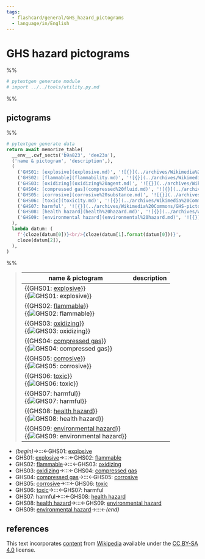 ```yaml
---
tags:
  - flashcard/general/GHS_hazard_pictograms
  - language/in/English
---
```


# GHS hazard pictograms

%%

```Python
# pytextgen generate module
# import ../../tools/utility.py.md
```

%%

## pictograms

%%

```Python
# pytextgen generate data
return await memorize_table(
  __env__.cwf_sects('b9a823', 'dee23a'),
  ('name & pictogram', 'description',),
  (
    ('GHS01: [explosive](explosive.md)', '![{}](../archives/Wikimedia%20Commons/GHS-pictogram-explos.svg)', '',),
    ('GHS02: [flammable](flammability.md)', '![{}](../archives/Wikimedia%20Commons/GHS-pictogram-flamme.svg)', '',),
    ('GHS03: [oxidizing](oxidizing%20agent.md)', '![{}](../archives/Wikimedia%20Commons/GHS-pictogram-rondflam.svg)', '',),
    ('GHS04: [compressed gas](compressed%20fluid.md)', '![{}](../archives/Wikimedia%20Commons/GHS-pictogram-bottle.svg)', '',),
    ('GHS05: [corrosive](corrosive%20substance.md)', '![{}](../archives/Wikimedia%20Commons/GHS-pictogram-acid.svg)', '',),
    ('GHS06: [toxic](toxicity.md)', '![{}](../archives/Wikimedia%20Commons/GHS-pictogram-skull.svg)', '',),
    ('GHS07: harmful', '![{}](../archives/Wikimedia%20Commons/GHS-pictogram-exclam.svg)', '',),
    ('GHS08: [health hazard](health%20hazard.md)', '![{}](../archives/Wikimedia%20Commons/GHS-pictogram-silhouette.svg)', '',),
    ('GHS09: [environmental hazard](environmental%20hazard.md)', '![{}](../archives/Wikimedia%20Commons/GHS-pictogram-pollu.svg)', '',),
  ),
  lambda datum: (
    f'{cloze(datum[0])}<br/>{cloze(datum[1].format(datum[0]))}',
    cloze(datum[2]),
  ),
)
```

%%

<!--pytextgen generate section="b9a823"--><!-- The following content is generated at 2023-03-20T16:20:30.844432+08:00. Any edits will be overridden! -->

> | name & pictogram | description |
> |-|-|
> | {{GHS01: [explosive](explosive.md)}}<br/>{{![GHS01: [explosive](explosive.md)](../archives/Wikimedia%20Commons/GHS-pictogram-explos.svg)}} |  |
> | {{GHS02: [flammable](flammability.md)}}<br/>{{![GHS02: [flammable](flammability.md)](../archives/Wikimedia%20Commons/GHS-pictogram-flamme.svg)}} |  |
> | {{GHS03: [oxidizing](oxidizing%20agent.md)}}<br/>{{![GHS03: [oxidizing](oxidizing%20agent.md)](../archives/Wikimedia%20Commons/GHS-pictogram-rondflam.svg)}} |  |
> | {{GHS04: [compressed gas](compressed%20fluid.md)}}<br/>{{![GHS04: [compressed gas](compressed%20fluid.md)](../archives/Wikimedia%20Commons/GHS-pictogram-bottle.svg)}} |  |
> | {{GHS05: [corrosive](corrosive%20substance.md)}}<br/>{{![GHS05: [corrosive](corrosive%20substance.md)](../archives/Wikimedia%20Commons/GHS-pictogram-acid.svg)}} |  |
> | {{GHS06: [toxic](toxicity.md)}}<br/>{{![GHS06: [toxic](toxicity.md)](../archives/Wikimedia%20Commons/GHS-pictogram-skull.svg)}} |  |
> | {{GHS07: harmful}}<br/>{{![GHS07: harmful](../archives/Wikimedia%20Commons/GHS-pictogram-exclam.svg)}} |  |
> | {{GHS08: [health hazard](health%20hazard.md)}}<br/>{{![GHS08: [health hazard](health%20hazard.md)](../archives/Wikimedia%20Commons/GHS-pictogram-silhouette.svg)}} |  |
> | {{GHS09: [environmental hazard](environmental%20hazard.md)}}<br/>{{![GHS09: [environmental hazard](environmental%20hazard.md)](../archives/Wikimedia%20Commons/GHS-pictogram-pollu.svg)}} |  | <!--SR:!2027-10-22,1295,350!2025-11-27,741,330!2026-05-19,870,330!2024-05-16,319,330!2027-07-14,1218,350!2026-07-21,921,330!2024-04-22,300,330!2027-07-03,1209,350!2024-05-17,320,330!2025-08-08,600,310!2024-04-23,301,330!2026-06-28,891,330!2025-06-28,569,310!2025-11-30,737,330!2027-07-21,1223,350!2025-07-26,620,310!2027-10-16,1290,350!2026-03-03,781,310-->

<!--/pytextgen-->

<!--pytextgen generate section="dee23a"--><!-- The following content is generated at 2024-01-04T20:17:51.744625+08:00. Any edits will be overridden! -->

- _(begin)_→:::←GHS01: [explosive](explosive.md) <!--SR:!2027-07-09,1214,350!2027-12-17,1341,350-->
- GHS01: [explosive](explosive.md)→:::←GHS02: [flammable](flammability.md) <!--SR:!2025-04-01,434,250!2027-08-02,1232,350-->
- GHS02: [flammable](flammability.md)→:::←GHS03: [oxidizing](oxidizing%20agent.md) <!--SR:!2026-08-22,890,330!2026-04-22,801,330-->
- GHS03: [oxidizing](oxidizing%20agent.md)→:::←GHS04: [compressed gas](compressed%20fluid.md) <!--SR:!2025-01-18,322,250!2024-10-14,403,290-->
- GHS04: [compressed gas](compressed%20fluid.md)→:::←GHS05: [corrosive](corrosive%20substance.md) <!--SR:!2025-06-07,501,270!2024-06-09,118,290-->
- GHS05: [corrosive](corrosive%20substance.md)→:::←GHS06: [toxic](toxicity.md) <!--SR:!2025-07-10,620,310!2024-10-13,402,290-->
- GHS06: [toxic](toxicity.md)→:::←GHS07: harmful <!--SR:!2025-10-30,662,310!2024-09-09,331,290-->
- GHS07: harmful→:::←GHS08: [health hazard](health%20hazard.md) <!--SR:!2025-10-20,641,310!2024-07-16,305,270-->
- GHS08: [health hazard](health%20hazard.md)→:::←GHS09: [environmental hazard](environmental%20hazard.md) <!--SR:!2026-12-10,969,330!2025-10-21,656,310-->
- GHS09: [environmental hazard](environmental%20hazard.md)→:::←_(end)_ <!--SR:!2024-05-05,308,330!2024-04-21,299,330-->

<!--/pytextgen-->

## references

This text incorporates [content](https://en.wikipedia.org/wiki/GHS_hazard_pictograms) from [Wikipedia](Wikipedia.md) available under the [CC BY-SA 4.0](https://creativecommons.org/licenses/by-sa/4.0/) license.
